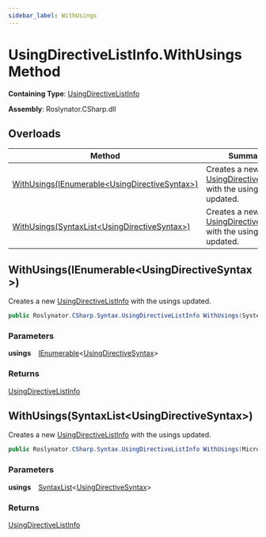 ```yaml
---
sidebar_label: WithUsings
---
```


# UsingDirectiveListInfo\.WithUsings Method

**Containing Type**: [UsingDirectiveListInfo](../index.md)

**Assembly**: Roslynator\.CSharp\.dll

## Overloads

| Method | Summary |
| ------ | ------- |
| [WithUsings(IEnumerable&lt;UsingDirectiveSyntax&gt;)](#2973635367) | Creates a new [UsingDirectiveListInfo](../index.md) with the usings updated\. |
| [WithUsings(SyntaxList&lt;UsingDirectiveSyntax&gt;)](#3245135487) | Creates a new [UsingDirectiveListInfo](../index.md) with the usings updated\. |

<a id="2973635367"></a>

## WithUsings\(IEnumerable&lt;UsingDirectiveSyntax&gt;\) 

  
Creates a new [UsingDirectiveListInfo](../index.md) with the usings updated\.

```csharp
public Roslynator.CSharp.Syntax.UsingDirectiveListInfo WithUsings(System.Collections.Generic.IEnumerable<Microsoft.CodeAnalysis.CSharp.Syntax.UsingDirectiveSyntax> usings)
```

### Parameters

**usings** &ensp; [IEnumerable](https://docs.microsoft.com/en-us/dotnet/api/system.collections.generic.ienumerable-1)&lt;[UsingDirectiveSyntax](https://docs.microsoft.com/en-us/dotnet/api/microsoft.codeanalysis.csharp.syntax.usingdirectivesyntax)&gt;

### Returns

[UsingDirectiveListInfo](../index.md)

<a id="3245135487"></a>

## WithUsings\(SyntaxList&lt;UsingDirectiveSyntax&gt;\) 

  
Creates a new [UsingDirectiveListInfo](../index.md) with the usings updated\.

```csharp
public Roslynator.CSharp.Syntax.UsingDirectiveListInfo WithUsings(Microsoft.CodeAnalysis.SyntaxList<Microsoft.CodeAnalysis.CSharp.Syntax.UsingDirectiveSyntax> usings)
```

### Parameters

**usings** &ensp; [SyntaxList](https://docs.microsoft.com/en-us/dotnet/api/microsoft.codeanalysis.syntaxlist-1)&lt;[UsingDirectiveSyntax](https://docs.microsoft.com/en-us/dotnet/api/microsoft.codeanalysis.csharp.syntax.usingdirectivesyntax)&gt;

### Returns

[UsingDirectiveListInfo](../index.md)

